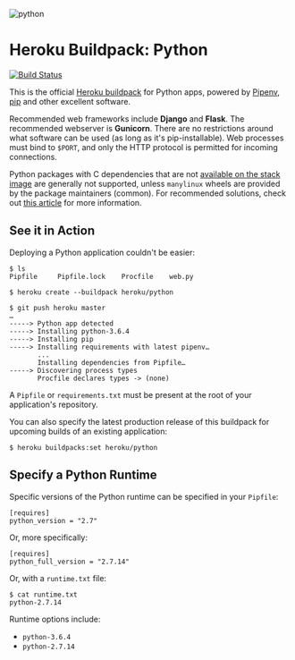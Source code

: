 ![python](https://cloud.githubusercontent.com/assets/51578/13712821/b68a42ce-e793-11e5-96b0-d8eb978137ba.png)

# Heroku Buildpack: Python

[![Build Status](https://travis-ci.org/heroku/heroku-buildpack-python.svg?branch=master)](https://travis-ci.org/heroku/heroku-buildpack-python)

This is the official [Heroku buildpack](https://devcenter.heroku.com/articles/buildpacks) for Python apps, powered by [Pipenv](http://docs.pipenv.org/), [pip](https://pip.pypa.io/) and other excellent software.

Recommended web frameworks include **Django** and **Flask**. The recommended webserver is **Gunicorn**. There are no restrictions around what software can be used (as long as it's pip-installable). Web processes must bind to `$PORT`, and only the HTTP protocol is permitted for incoming connections.

Python packages with C dependencies that are not [available on the stack image](https://devcenter.heroku.com/articles/stack-packages) are generally not supported, unless `manylinux` wheels are provided by the package maintainers (common). For recommended solutions, check out [this article](https://devcenter.heroku.com/articles/python-c-deps) for more information. 

See it in Action
----------------

Deploying a Python application couldn't be easier:

    $ ls
    Pipfile		Pipfile.lock	Procfile	web.py

    $ heroku create --buildpack heroku/python

    $ git push heroku master
    …
    -----> Python app detected
    -----> Installing python-3.6.4
    -----> Installing pip
    -----> Installing requirements with latest pipenv…
           ...
           Installing dependencies from Pipfile…
    -----> Discovering process types
           Procfile declares types -> (none)

A `Pipfile` or `requirements.txt` must be present at the root of your application's repository.

You can also specify the latest production release of this buildpack for upcoming builds of an existing application:

    $ heroku buildpacks:set heroku/python


Specify a Python Runtime
------------------------

Specific versions of the Python runtime can be specified in your `Pipfile`:

    [requires]
    python_version = "2.7"

Or, more specifically:

    [requires]
    python_full_version = "2.7.14"

Or, with a `runtime.txt` file:

    $ cat runtime.txt
    python-2.7.14

Runtime options include:

- `python-3.6.4`
- `python-2.7.14`

